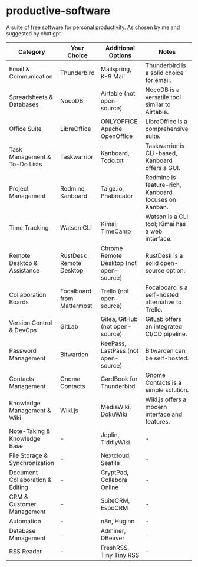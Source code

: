 # productive-software
A suite of free software for personal productivity. As chosen by me and suggested by chat gpt

| Category                        | Your Choice           | Additional Options         | Notes                                            |
|---------------------------------|-----------------------|----------------------------|--------------------------------------------------|
| Email & Communication           | Thunderbird           | Mailspring, K-9 Mail       | Thunderbird is a solid choice for email.         |
| Spreadsheets & Databases        | NocoDB                | Airtable (not open-source) | NocoDB is a versatile tool similar to Airtable.  |
| Office Suite                    | LibreOffice           | ONLYOFFICE, Apache OpenOffice | LibreOffice is a comprehensive suite.       |
| Task Management & To-Do Lists   | Taskwarrior           | Kanboard, Todo.txt          | Taskwarrior is CLI-based, Kanboard offers a GUI. |
| Project Management              | Redmine, Kanboard     | Taiga.io, Phabricator      | Redmine is feature-rich, Kanboard focuses on Kanban. |
| Time Tracking                   | Watson CLI            | Kimai, TimeCamp            | Watson is a CLI tool; Kimai has a web interface. |
| Remote Desktop & Assistance     | RustDesk Remote Desktop | Chrome Remote Desktop (not open-source) | RustDesk is a solid open-source option. |
| Collaboration Boards            | Focalboard from Mattermost | Trello (not open-source) | Focalboard is a self-hosted alternative to Trello. |
| Version Control & DevOps        | GitLab                | Gitea, GitHub (not open-source) | GitLab offers an integrated CI/CD pipeline. |
| Password Management             | Bitwarden             | KeePass, LastPass (not open-source) | Bitwarden can be self-hosted.             |
| Contacts Management             | Gnome Contacts        | CardBook for Thunderbird   | Gnome Contacts is a simple solution.             |
| Knowledge Management & Wiki     | Wiki.js               | MediaWiki, DokuWiki        | Wiki.js offers a modern interface and features.  |
| Note-Taking & Knowledge Base    | -                     | Joplin, TiddlyWiki         | -                                                |
| File Storage & Synchronization  | -                     | Nextcloud, Seafile         | -                                                |
| Document Collaboration & Editing| -                     | CryptPad, Collabora Online | -                                                |
| CRM & Customer Management       | -                     | SuiteCRM, EspoCRM          | -                                                |
| Automation                      | -                     | n8n, Huginn                | -                                                |
| Database Management             | -                     | Adminer, DBeaver           | -                                                |
| RSS Reader                      | -                     | FreshRSS, Tiny Tiny RSS    | -                                                |
